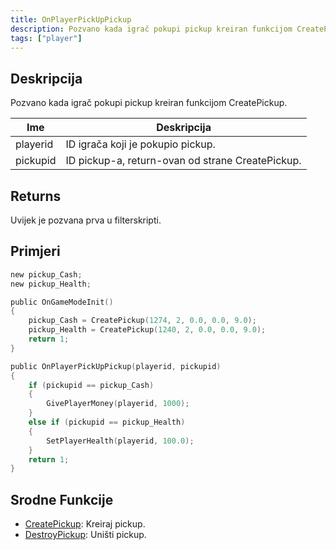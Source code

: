```yaml
---
title: OnPlayerPickUpPickup
description: Pozvano kada igrač pokupi pickup kreiran funkcijom CreatePickup.
tags: ["player"]
---
```


## Deskripcija

Pozvano kada igrač pokupi pickup kreiran funkcijom CreatePickup.

| Ime      | Deskripcija                                      |
| -------- | ------------------------------------------------ |
| playerid | ID igrača koji je pokupio pickup.                |
| pickupid | ID pickup-a, return-ovan od strane CreatePickup. |

## Returns

Uvijek je pozvana prva u filterskripti.

## Primjeri

```c
new pickup_Cash;
new pickup_Health;

public OnGameModeInit()
{
    pickup_Cash = CreatePickup(1274, 2, 0.0, 0.0, 9.0);
    pickup_Health = CreatePickup(1240, 2, 0.0, 0.0, 9.0);
    return 1;
}

public OnPlayerPickUpPickup(playerid, pickupid)
{
    if (pickupid == pickup_Cash)
    {
        GivePlayerMoney(playerid, 1000);
    }
    else if (pickupid == pickup_Health)
    {
        SetPlayerHealth(playerid, 100.0);
    }
    return 1;
}
```

## Srodne Funkcije

- [CreatePickup](../functions/CreatePickup.md): Kreiraj pickup.
- [DestroyPickup](../functions/DestroyPickup.md): Uništi pickup.
